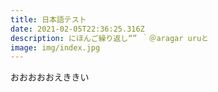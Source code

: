 ```yaml
---
title: 日本語テスト
date: 2021-02-05T22:36:25.316Z
description: にほんご繰り返し“” ｀＠aragar uruと
image: img/index.jpg
---
```

おおおおおえききい